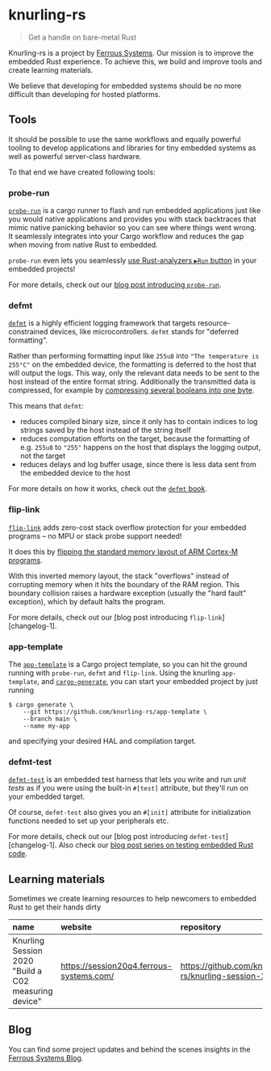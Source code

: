 # knurling-rs

> Get a handle on bare-metal Rust

Knurling-rs is a project by [Ferrous Systems](http://ferrous-systems.com/). Our mission is to improve the embedded Rust experience. To achieve this, we build and improve tools and create learning materials.

We believe that developing for embedded systems should be no more difficult than developing for hosted platforms.

## Tools

It should be possible to use the same workflows and equally powerful tooling to develop applications and libraries for tiny embedded systems as well as powerful server-class hardware.

To that end we have created following tools:

### probe-run

[`probe-run`] is a cargo runner to flash and run embedded applications just like you would native applications and provides you with stack backtraces that mimic native panicking behavior so you can see where things went wrong. It seamlessly integrates into your Cargo workflow and reduces the gap when moving from native Rust to embedded.

`probe-run` even lets you seamlessly [use Rust-analyzers `▶Run` button] in your embedded projects!

For more details, check out our [blog post introducing `probe-run`].

[`probe-run`]: https://github.com/knurling-rs/probe-run
[use Rust-analyzers `▶Run` button]: https://ferrous-systems.com/blog/run-rust-on-your-embedded-device-from-vscode/
[blog post introducing `probe-run`]: https://ferrous-systems.com/blog/probe-run/

### defmt

[`defmt`] is a highly efficient logging framework that targets resource-constrained devices, like microcontrollers. `defmt` stands for "deferred formatting".

Rather than performing formatting input like `255u8` into `"The temperature is 255°C"` on the embedded device, the formatting is deferred to the host that will output the logs. This way, only the relevant data needs to be sent to the host instead of the entire format string. Additionally the transmitted data is compressed, for example by [compressing several booleans into one byte].

This means that `defmt`:
- reduces compiled binary size, since it only has to contain indices to log strings saved by the host instead of the string itself
- reduces computation efforts on the target, because the formatting of e.g. `255u8` to `"255"` happens on the host that displays the logging output, not the target
- reduces delays and log buffer usage, since there is less data sent from the embedded device to the host

For more details on how it works, check out the [`defmt` book].

[`defmt`]: https://github.com/knurling-rs/defmt
[compressing several booleans into one byte]: https://defmt.ferrous-systems.com/ser-bool.html
[`defmt` book]: https://defmt.ferrous-systems.com/

### flip-link

[`flip-link`] adds zero-cost stack overflow protection for your embedded programs – no MPU or stack probe support needed!

It does this by [flipping the standard memory layout of ARM Cortex-M programs].

With this inverted memory layout, the stack "overflows" instead of corrupting memory when it hits the boundary of the RAM region. This boundary collision raises a hardware exception (usually the "hard fault" exception), which by default halts the program.

For more details, check out our [blog post introducing `flip-link`][changelog-1].

[`flip-link`]: https://github.com/knurling-rs/flip-link
[flipping the standard memory layout of ARM Cortex-M programs]: https://blog.japaric.io/stack-overflow-protection/

### app-template

The [`app-template`] is a Cargo project template, so you can hit the ground running with `probe-run`, `defmt` and `flip-link`. Using the knurling `app-template`, and [`cargo-generate`], you can start your embedded project by just running

```console
$ cargo generate \
    --git https://github.com/knurling-rs/app-template \
    --branch main \
    --name my-app
```

and specifying your desired HAL and compilation target.

[`app-template`]: https://github.com/knurling-rs/app-template
[`cargo-generate`]: https://github.com/ashleygwilliams/cargo-generate

### defmt-test

[`defmt-test`] is an embedded test harness that lets you write and run *unit tests* as if you were using the built-in `#[test]` attribute, but they'll run on your embedded target.

Of course, `defmt-test` also gives you an `#[init]` attribute for initialization functions needed to set up your peripherals etc.

For more details, check out our [blog post introducing `defmt-test`][changelog-1]. Also check our [blog post series on testing embedded Rust code](https://ferrous-systems.com/blog/tags/embedded-rust-testing/).

[`defmt-test`]: https://github.com/knurling-rs/defmt/tree/main/firmware/defmt-test

## Learning materials

Sometimes we create learning resources to help newcomers to embedded Rust to get their hands dirty

| name | website | repository |
| :--  | :--     | :--        |
| Knurling Session 2020 "Build a C02 measuring device" | https://session20q4.ferrous-systems.com/ | https://github.com/knurling-rs/knurling-session-20q4 |

## Blog

You can find some project updates and behind the scenes insights in the [Ferrous Systems Blog](https://ferrous-systems.com/blog/tags/knurling-rs/).

